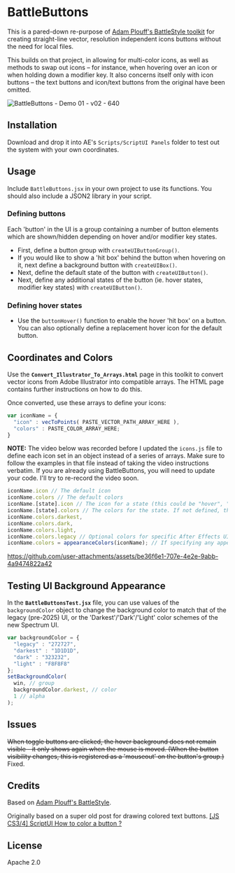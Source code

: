# BattleButtons
This is a pared-down re-purpose of [Adam Plouff's BattleStyle toolkit](https://github.com/adamplouff/scriptui-battlestyle) for creating straight-line vector, resolution independent icons buttons without the need for local files.

This builds on that project, in allowing for multi-color icons, as well as methods to swap out icons – for instance, when hovering over an icon or when holding down a modifier key. It also concerns itself only with icon buttons – the text buttons and icon/text buttons from the original have been omitted.

![BattleButtons - Demo 01 - v02 - 640](https://github.com/user-attachments/assets/576e4fc2-a234-44a4-999a-97cd092b504d)


## Installation
Download and drop it into AE's `Scripts/ScriptUI Panels` folder to test out the system with your own coordinates.


## Usage
Include `BattleButtons.jsx` in your own project to use its functions. You should also include a JSON2 library in your script.


### Defining buttons

Each 'button' in the UI is a group containing a number of button elements which are shown/hidden depending on hover and/or modifier key states.

- First, define a button group with `createUIButtonGroup()`.
- If you would like to show a 'hit box' behind the button when hovering on it, next define a background button with `createUIBox()`.
- Next, define the default state of the button with `createUIButton()`.
- Next, define any additional states of the button (ie. hover states, modifier key states) with `createUIButton()`.


### Defining hover states

- Use the `buttonHover()` function to enable the hover 'hit box' on a button. You can also optionally define a replacement hover icon for the default button.


## Coordinates and Colors

Use the **`Convert_Illustrator_To_Arrays.html`** page in this toolkit to convert vector icons from Adobe Illustrator into compatible arrays. The HTML page contains further instructions on how to do this.

Once converted, use these arrays to define your icons:

```jsx
var iconName = {
  "icon" : vecToPoints( PASTE_VECTOR_PATH_ARRAY_HERE ),
  "colors" : PASTE_COLOR_ARRAY_HERE;
}
```

**NOTE:** The video below was recorded before I updated the `icons.js` file to define each icon set in an object instead of a series of arrays. Make sure to follow the examples in that file instead of taking the video instructions verbatim. If you are already using BattleButtons, you will need to update your code. I'll try to re-record the video soon.

```jsx
iconName.icon // The default icon
iconName.colors // The default colors
iconName.[state].icon // The icon for a state (this could be "hover", "alt" or "altshift", for example)
iconName.[state].colors // The colors for the state. If not defined, the default colors will be used
iconName.colors.darkest,
iconName.colors.dark,
iconName.colors.light,
iconName.colors.legacy // Optional colors for specific After Effects UI appearances. Any not defined will use the default colors.
iconName.colors = appearanceColors(iconName); // If specifying any appearance colors as above, include this function as the last defined color, even if you've already defined iconName.colors.
```

https://github.com/user-attachments/assets/be36f6e1-707e-4e2e-9abb-4a9474822a42

## Testing UI Background Appearance

In the **`BattleButtonsTest.jsx`** file, you can use values of the `backgroundColor` object to change the background color to match that of the legacy (pre-2025) UI, or the 'Darkest'/'Dark'/'Light' color schemes of the new Spectrum UI.

```jsx
var backgroundColor = {
  "legacy" : "272727",
  "darkest" : "1D1D1D",
  "dark" : "323232",
  "light" : "F8F8F8"
};
setBackgroundColor(
  win, // group
  backgroundColor.darkest, // color
  1 // alpha
);
```

## Issues
~~When toggle buttons are clicked, the hover background does not remain visible - it only shows again when the mouse is moved. (When the button visibility changes, this is registered as a 'mouseout' on the button's group.)~~
Fixed.


## Credits
Based on [Adam Plouff's BattleStyle](https://github.com/adamplouff/scriptui-battlestyle).

Originally based on a super old post for drawing colored text buttons.
[[JS CS3/4] ScriptUI How to color a button ?][799ff023]

  [799ff023]: https://forums.adobe.com/thread/509131 "[JS CS3/4] ScriptUI How to color a button ?"


## License
Apache 2.0
